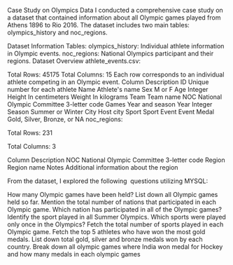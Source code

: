 Case Study on Olympics Data
I conducted a comprehensive case study on a dataset that contained information about all Olympic games played from Athens 1896 to Rio 2016. The dataset includes two main tables: olympics_history and noc_regions.

Dataset Information
Tables:
olympics_history: Individual athlete information in Olympic events.
noc_regions: National Olympics participant and their regions.
Dataset Overview
athlete_events.csv:

Total Rows: 45175
Total Columns: 15
Each row corresponds to an individual athlete competing in an Olympic event.
Column	Description
ID	Unique number for each athlete
Name	Athlete's name
Sex	M or F
Age	Integer
Height	In centimeters
Weight	In kilograms
Team	Team name
NOC	National Olympic Committee 3-letter code
Games	Year and season
Year	Integer
Season	Summer or Winter
City	Host city
Sport	Sport
Event	Event
Medal	Gold, Silver, Bronze, or NA
noc_regions:

Total Rows: 231

Total Columns: 3

Column	Description
NOC	National Olympic Committee 3-letter code
Region	Region name
Notes	Additional information about the region

From the dataset, I explored the following  questions utilizing MYSQL:

How many Olympic games have been held?
List down all Olympic games held so far.
Mention the total number of nations that participated in each Olympic game.
Which nation has participated in all of the Olympic games?
Identify the sport played in all Summer Olympics.
Which sports were played only once in the Olympics?
Fetch the total number of sports played in each Olympic game.
Fetch the top 5 athletes who have won the most gold medals.
List down total gold, silver and bronze medals won by each country.
Break down all olympic games where India won medal for Hockey and how many medals in each olympic games



